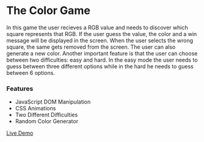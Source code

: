# The Color Game

In this game the user recieves a RGB value and needs to discover which square represents that RGB. If the user guess the value, the color and a win message will be displayed in the screen. When the user selects the wrong square, the same gets removed from the screen. The user can also generate a new color. Another important feature is that the user can choose between two difficulties: easy and hard. In the easy mode the user needs to guess between three different options while in the hard he needs to guess between 6 options. 

### Features

* JavaScript DOM Manipulation
* CSS Animations
* Two Different Difficulties
* Random Color Generator

[Live Demo](https://riltonfranzonee.github.io/the-color-game/)
